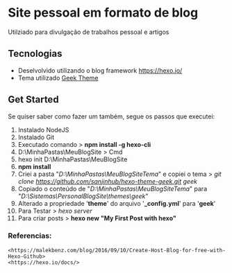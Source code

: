 # Site pessoal em formato de blog
 
Utilziado para divulgação de trabalhos pessoal e artigos

## Tecnologias

- Deselvolvido utilizando o blog framework <https://hexo.io/>
- Tema utilizado [Geek Theme](https://github.com/sanjinhub/hexo-theme-geek)

## Get Started

Se quiser saber como fazer um também, segue os passos que executei:

1. Instalado NodeJS
2. Instalado Git
3. Executado comando > **npm install -g hexo-cli**
4. D:\MinhaPastas\MeuBlogSite > Cmd 
5. hexo init D:\MinhaPastas\MeuBlogSite
6. **npm install**
7. Criei a pasta "*D:\MinhaPastas\MeuBlogSiteTema*"  e copiei o tema >  *git clone https://github.com/sanjinhub/hexo-theme-geek.git geek* 
8. Copiado o conteúdo de "*D:\MinhaPastas\MeuBlogSiteTema*" para "*D:\Sistemas\PersonalBlogSite\themes\geek*"
9. Alterado a propriedade '**theme**' do arquivo '**_config.yml**' para '**geek**'
9. Para Testar > *hexo server*
10. Para criar posts > **hexo new "My First Post with hexo"**

### Referencias:
    <https://malekbenz.com/blog/2016/09/10/Create-Host-Blog-for-free-with-Hexo-Github>
    <https://hexo.io/docs/>